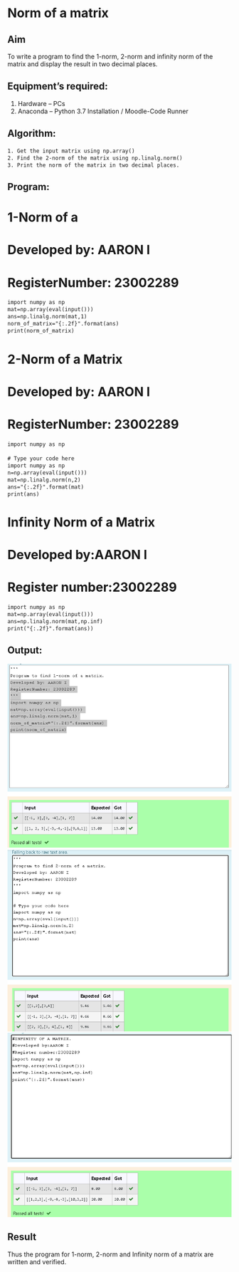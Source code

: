 # Norm of a matrix
## Aim
To write a program to find the 1-norm, 2-norm and infinity norm of the matrix and display the result in two decimal places.
## Equipment’s required:
1.	Hardware – PCs
2.	Anaconda – Python 3.7 Installation / Moodle-Code Runner
## Algorithm:
	1. Get the input matrix using np.array()   
    2. Find the 2-norm of the matrix using np.linalg.norm()
	3. Print the norm of the matrix in two decimal places.
## Program:
# 1-Norm of a 
# Developed by: AARON I
# RegisterNumber: 23002289
```
import numpy as np
mat=np.array(eval(input()))
ans=np.linalg.norm(mat,1)
norm_of_matrix="{:.2f}".format(ans)
print(norm_of_matrix)
```
# 2-Norm of a Matrix
# Developed by: AARON I
# RegisterNumber: 23002289
```
import numpy as np

# Type your code here
import numpy as np
n=np.array(eval(input()))
mat=np.linalg.norm(n,2)
ans="{:.2f}".format(mat)
print(ans)
```
# Infinity Norm of a Matrix
# Developed by:AARON I
# Register number:23002289
```
import numpy as np
mat=np.array(eval(input()))
ans=np.linalg.norm(mat,np.inf)
print("{:.2f}".format(ans))
```
## Output:
![output](/Screenshot%202023-07-26%20212603.png)
![output](/Screenshot%202023-07-26%20212823.png)
![output](/Screenshot%202023-07-26%20213031.png)

## Result
Thus the program for 1-norm, 2-norm and Infinity norm of a matrix are written and verified.
